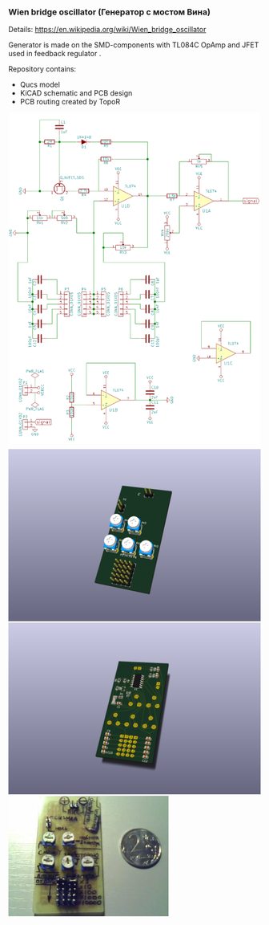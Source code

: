 ### Wien bridge oscillator (Генератор с мостом Вина)

Details:
https://en.wikipedia.org/wiki/Wien_bridge_oscillator

Generator is made on the SMD-components with TL084C OpAmp and JFET used in feedback regulator .

Repository contains:

* Qucs model
* KiCAD schematic and PCB design
* PCB routing created by TopoR

![Scheme](Scheme.png)
![Front](Sine_generator_front.png)
![Rear](Sine_generator_rear.png)
![Photo](Photo.jpeg)
